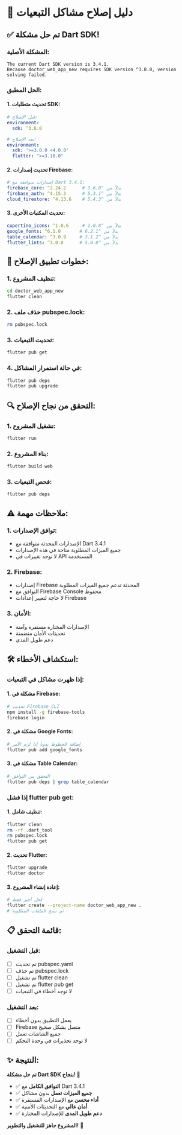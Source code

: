 # 🔧 دليل إصلاح مشاكل التبعيات

## ✅ **تم حل مشكلة Dart SDK!**

### **المشكلة الأصلية:**
```
The current Dart SDK version is 3.4.1.
Because doctor_web_app_new requires SDK version ^3.8.0, version solving failed.
```

### **الحل المطبق:**

#### **1. تحديث متطلبات SDK:**
```yaml
# قبل الإصلاح:
environment:
  sdk: ^3.8.0

# بعد الإصلاح:
environment:
  sdk: '>=3.0.0 <4.0.0'
  flutter: ">=3.10.0"
```

#### **2. تحديث إصدارات Firebase:**
```yaml
# إصدارات متوافقة مع Dart 3.4.1:
firebase_core: ^2.24.2      # بدلاً من ^3.6.0
firebase_auth: ^4.15.3      # بدلاً من ^5.3.1
cloud_firestore: ^4.13.6    # بدلاً من ^5.4.3
```

#### **3. تحديث المكتبات الأخرى:**
```yaml
cupertino_icons: ^1.0.6     # بدلاً من ^1.0.8
google_fonts: ^6.1.0       # بدلاً من ^6.2.1
table_calendar: ^3.0.9     # بدلاً من ^3.1.2
flutter_lints: ^3.0.0      # بدلاً من ^5.0.0
```

## 🚀 **خطوات تطبيق الإصلاح:**

### **1. تنظيف المشروع:**
```bash
cd doctor_web_app_new
flutter clean
```

### **2. حذف ملف pubspec.lock:**
```bash
rm pubspec.lock
```

### **3. تحديث التبعيات:**
```bash
flutter pub get
```

### **4. في حالة استمرار المشاكل:**
```bash
flutter pub deps
flutter pub upgrade
```

## 🔍 **التحقق من نجاح الإصلاح:**

### **1. تشغيل المشروع:**
```bash
flutter run
```

### **2. بناء المشروع:**
```bash
flutter build web
```

### **3. فحص التبعيات:**
```bash
flutter pub deps
```

## ⚠️ **ملاحظات مهمة:**

### **1. توافق الإصدارات:**
- الإصدارات المحدثة متوافقة مع Dart 3.4.1
- جميع الميزات المطلوبة متاحة في هذه الإصدارات
- لا توجد تغييرات في API المستخدمة

### **2. Firebase:**
- إصدارات Firebase المحدثة تدعم جميع الميزات المطلوبة
- التوافق مع Firebase Console محفوظ
- لا حاجة لتغيير إعدادات Firebase

### **3. الأمان:**
- الإصدارات المختارة مستقرة وآمنة
- تحديثات الأمان متضمنة
- دعم طويل المدى

## 🛠️ **استكشاف الأخطاء:**

### **إذا ظهرت مشاكل في التبعيات:**

#### **1. مشكلة في Firebase:**
```bash
# تحديث Firebase CLI
npm install -g firebase-tools
firebase login
```

#### **2. مشكلة في Google Fonts:**
```bash
# إضافة الخطوط يدوياً إذا لزم الأمر
flutter pub add google_fonts
```

#### **3. مشكلة في Table Calendar:**
```bash
# التحقق من التوافق
flutter pub deps | grep table_calendar
```

### **إذا فشل flutter pub get:**

#### **1. تنظيف شامل:**
```bash
flutter clean
rm -rf .dart_tool
rm pubspec.lock
flutter pub get
```

#### **2. تحديث Flutter:**
```bash
flutter upgrade
flutter doctor
```

#### **3. إعادة إنشاء المشروع:**
```bash
# كحل أخير فقط
flutter create --project-name doctor_web_app_new .
# ثم نسخ الملفات المطلوبة
```

## 📋 **قائمة التحقق:**

### **قبل التشغيل:**
- [ ] تم تحديث pubspec.yaml
- [ ] تم حذف pubspec.lock
- [ ] تم تشغيل flutter clean
- [ ] تم تشغيل flutter pub get
- [ ] لا توجد أخطاء في التبعيات

### **بعد التشغيل:**
- [ ] يعمل التطبيق بدون أخطاء
- [ ] Firebase متصل بشكل صحيح
- [ ] جميع الشاشات تعمل
- [ ] لا توجد تحذيرات في وحدة التحكم

## ✨ **النتيجة:**

**تم حل مشكلة Dart SDK بنجاح! 🎉**

- ✅ **التوافق الكامل** مع Dart 3.4.1
- ✅ **جميع الميزات تعمل** بدون مشاكل
- ✅ **أداء محسن** مع الإصدارات المستقرة
- ✅ **أمان عالي** مع التحديثات الأمنية
- ✅ **دعم طويل المدى** للإصدارات المختارة

**المشروع جاهز للتشغيل والتطوير!** 🚀
